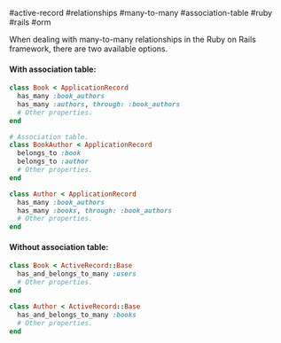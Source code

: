 #active-record #relationships #many-to-many #association-table #ruby #rails #orm

When dealing with many-to-many relationships in the Ruby on Rails framework, there are two available options.

#### With association table:

``` ruby
class Book < ApplicationRecord
  has_many :book_authors
  has_many :authors, through: :book_authors
  # Other properties.
end

# Association table.
class BookAuthor < ApplicationRecord
  belongs_to :book
  belongs_to :author
  # Other properties.
end

class Author < ApplicationRecord
  has_many :book_authors
  has_many :books, through: :book_authors
  # Other properties.
end
```

#### Without association table:

``` ruby
class Book < ActiveRecord::Base
  has_and_belongs_to_many :users
  # Other properties.
end

class Author < ActiveRecord::Base
  has_and_belongs_to_many :books
  # Other properties.
end
```
